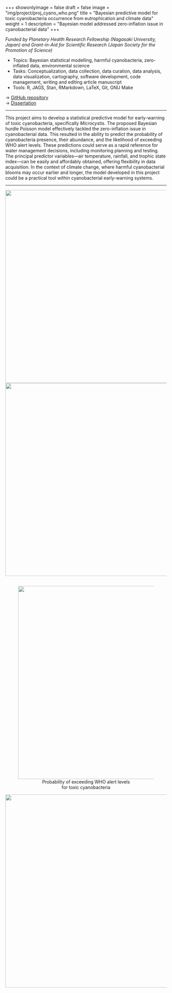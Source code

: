 +++
showonlyimage = false
draft = false
image = "img/project/proj_cyano_who.png"
title = "Bayesian predictive model for toxic cyanobacteria occurrence from eutrophication and climate data"
weight = 1
description = "Bayesian model addressed zero-inflation issue in cyanobacterial data"
+++

*Funded by Planetary Health Research Fellowship (Nagasaki University, Japan) and Grant-in-Aid for Scientific Research (Japan Society for the Promotion of Science)*

- Topics: Bayesian statistical modelling, harmful cyanobacteria, zero-inflated data, environmental science
- Tasks: Conceptualization, data collection, data curation, data analysis, data visualization, cartography, software development, code management, writing and editing article manuscript
- Tools: R, JAGS, Stan, RMarkdown, LaTeX, Git, GNU Make

→ [GitHub repository](https://github.com/le-huynh/cyano_bayesian_model)  
→ [Dissertation](https://nagasaki-u.repo.nii.ac.jp/records/28153)  

<hr>

This project aims to develop a statistical predictive model for early-warning of toxic cyanobacteria, specifically *Microcystis*. 
The proposed Bayesian hurdle Poisson model effectively tackled the zero-inflation issue in cyanobacterial data. 
This resulted in the ability to predict the probability of cyanobacteria presence, their abundance, and the likelihood of exceeding WHO alert levels. 
These predictions could serve as a rapid reference for water management decisions, including monitoring planning and testing. 
The principal predictor variables—air temperature, rainfall, and trophic state index—can be easily and affordably obtained, offering flexibility in data acquisition. 
In the context of climate change, where harmful cyanobacterial blooms may occur earlier and longer, the model developed in this project could be a practical tool within cyanobacterial early-warning systems.  

<hr>

</div>

<div class="row">
  <div class="col-md-6" markdown="1">
  <img height="600px" class="center-block" src="/img/project/proj_cyano_logit.png">
  </div>
  
  <div class="col-md-6" markdown="1">
  <img height="600px" class="center-block" src="/img/project/proj_cyano_abundance.png">
  </div>

</div>

<br>

<div class="row">
  <div class="col-md-6" markdown="1">
  <figure>
  <img height="600px" class="center-block" src="/img/project/proj_cyano_who.png" />
  <figcaption align="center">Probability of exceeding WHO alert levels <br> for toxic cyanobacteria</figcaption>
  </figure>

  </div>
  
  <div class="col-md-6" markdown="1">
  <img height="600px" class="center-block" src="/img/project/proj_cyano_map_naga.png">
  </div>








